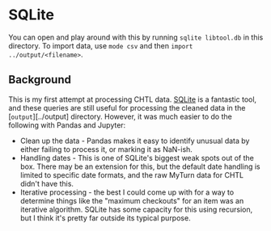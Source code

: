 # SQLite

You can open and play around with this by running `sqlite libtool.db` in this directory. To import data, use `mode csv` and then `import ../output/<filename>`.

## Background
This is my first attempt at processing CHTL data.  [SQLite](https://sqlite.org/) is a fantastic tool, and these queries are still useful for processing the cleaned data in the [`output`][../output] directory.  However, it was much easier to do the following with Pandas and Jupyter:

* Clean up the data - Pandas makes it easy to identify unusual data by either failing to process it, or marking it as NaN-ish.
* Handling dates - This is one of SQLite's biggest weak spots out of the box. There may be an extension for this, but the default date handling is limited to specific date formats, and the raw MyTurn data for CHTL didn't have this.
* Iterative processing - the best I could come up with for a way to determine things like the "maximum checkouts" for an item was an iterative algorithm. SQLite has some capacity for this using recursion, but I think it's pretty far outside its typical purpose.
